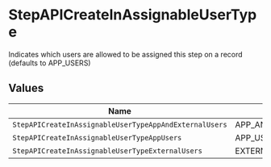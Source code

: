# StepAPICreateInAssignableUserType

Indicates which users are allowed to be assigned this step on a record (defaults to APP_USERS)


## Values

| Name                                                   | Value                                                  |
| ------------------------------------------------------ | ------------------------------------------------------ |
| `StepAPICreateInAssignableUserTypeAppAndExternalUsers` | APP_AND_EXTERNAL_USERS                                 |
| `StepAPICreateInAssignableUserTypeAppUsers`            | APP_USERS                                              |
| `StepAPICreateInAssignableUserTypeExternalUsers`       | EXTERNAL_USERS                                         |